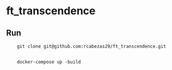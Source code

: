 # ft_transcendence

## Run
        git clone git@github.com:rcabezas29/ft_transcendence.git

        
        docker-compose up -build 
